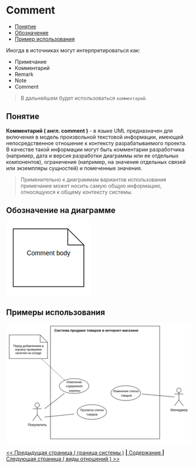 # Comment

- [Понятие](#понятие)<br/>
- [Обозначение](#обозначение-на-диаграмме)<br/>
- [Пример использования](#примеры-использования)<br/>

Иногда в источниках могут интерпретироваться как:

- Примечание
- Комментарий
- Remark
- Note
- Comment

> В дальнейшем будет использоваться `комментарий`.

## Понятие

**Комментарий ( англ. comment )** - в языке UML предназначен для включения в модель произвольной текстовой информации, имеющей непосредственное отношение к контексту разрабатываемого проекта. В качестве такой информации могут быть комментарии разработчика (например, дата и версия разработки диаграммы или ее отдельных компонентов), ограничения (например, на значения отдельных связей или экземпляры сущностей) и помеченные значения.

> Применительно к диаграммам вариантов использования примечание может носить самую общую информацию, относящуюся к общему контексту системы.

## Обозначение на диаграмме

![](/assets/diagram-use-case/comment.png)

## Примеры использования

![](/assets/diagram-use-case/comment-use-example.png)

[<< Предыдущая страница ( граница системы )](./boundary.md)
[**|** Содержание **|**](./README.md)
[Следующая страница ( виды отношений ) >>](./relationships.md)
